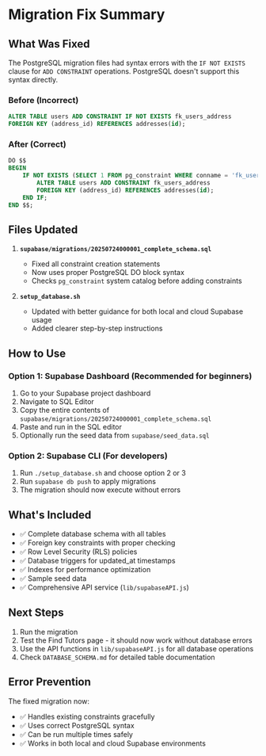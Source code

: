 # Migration Fix Summary

## What Was Fixed

The PostgreSQL migration files had syntax errors with the `IF NOT EXISTS` clause for `ADD CONSTRAINT` operations. PostgreSQL doesn't support this syntax directly.

### Before (Incorrect)
```sql
ALTER TABLE users ADD CONSTRAINT IF NOT EXISTS fk_users_address 
FOREIGN KEY (address_id) REFERENCES addresses(id);
```

### After (Correct)
```sql
DO $$
BEGIN
    IF NOT EXISTS (SELECT 1 FROM pg_constraint WHERE conname = 'fk_users_address') THEN
        ALTER TABLE users ADD CONSTRAINT fk_users_address 
        FOREIGN KEY (address_id) REFERENCES addresses(id);
    END IF;
END $$;
```

## Files Updated

1. **`supabase/migrations/20250724000001_complete_schema.sql`**
   - Fixed all constraint creation statements
   - Now uses proper PostgreSQL DO block syntax
   - Checks `pg_constraint` system catalog before adding constraints

2. **`setup_database.sh`**
   - Updated with better guidance for both local and cloud Supabase usage
   - Added clearer step-by-step instructions

## How to Use

### Option 1: Supabase Dashboard (Recommended for beginners)
1. Go to your Supabase project dashboard
2. Navigate to SQL Editor
3. Copy the entire contents of `supabase/migrations/20250724000001_complete_schema.sql`
4. Paste and run in the SQL editor
5. Optionally run the seed data from `supabase/seed_data.sql`

### Option 2: Supabase CLI (For developers)
1. Run `./setup_database.sh` and choose option 2 or 3
2. Run `supabase db push` to apply migrations
3. The migration should now execute without errors

## What's Included

- ✅ Complete database schema with all tables
- ✅ Foreign key constraints with proper checking
- ✅ Row Level Security (RLS) policies
- ✅ Database triggers for updated_at timestamps
- ✅ Indexes for performance optimization
- ✅ Sample seed data
- ✅ Comprehensive API service (`lib/supabaseAPI.js`)

## Next Steps

1. Run the migration
2. Test the Find Tutors page - it should now work without database errors
3. Use the API functions in `lib/supabaseAPI.js` for all database operations
4. Check `DATABASE_SCHEMA.md` for detailed table documentation

## Error Prevention

The fixed migration now:
- ✅ Handles existing constraints gracefully
- ✅ Uses correct PostgreSQL syntax
- ✅ Can be run multiple times safely
- ✅ Works in both local and cloud Supabase environments
